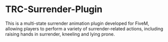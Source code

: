 # TRC-Surrender-Plugin
This is a multi-state surrender animation plugin developed for FiveM, allowing players to perform a variety of surrender-related actions, including raising hands in surrender, kneeling and lying prone.
